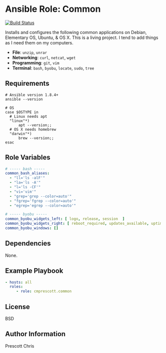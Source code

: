 Ansible Role: Common
=========
[![Build Status](https://travis-ci.org/cmprescott/ansible-role-common.svg?branch=master)](https://travis-ci.org/cmprescott/ansible-role-common)

Installs and configures the following common applications on Debian, Elementary OS, Ubuntu, & OS X. This is a living project. I tend to add things as I need them on my computers.

- **File**: `unzip`, `unrar`
- **Networking**: `curl`, `netcat`, `wget`  
- **Programming**: `git`, `vim`
- **Terminal**: `bash`, `byobu`, `locate`, `sudo`, `tree`

Requirements
------------

```shell
# Ansible version 1.8.4+
ansible --version

# OS
case $OSTYPE in
  # Linux needs apt
  "linux"*)
      apt --version;;
  # OS X needs homebrew
  "darwin"*)
      brew --version;;
esac
```

Role Variables
--------------

```yaml
# ----- bash -----
common_bash_aliases:
  - "ll='ls -alF'"
  - "la='ls -A'"
  - "l='ls -CF'"
  - "vi='vim'"
  - "grep='grep --color=auto'"
  - "fgrep='fgrep --color=auto'"
  - "egrep='egrep --color=auto'"

# ----- byobu -----
common_byobu_widgets_left: [ logo, release, session  ]
common_byobu_widgets_right: [ reboot_required, updates_available, uptime, cpu_temp, load_average, cpu_count, cpu_freq, memory, disk, date, time ]
common_byobu_windows: []
```

Dependencies
------------

None.

Example Playbook
----------------

```yaml
- hosts: all
  roles:
     - role: cmprescott.common
```

License
-------

BSD

Author Information
------------------

Prescott Chris
